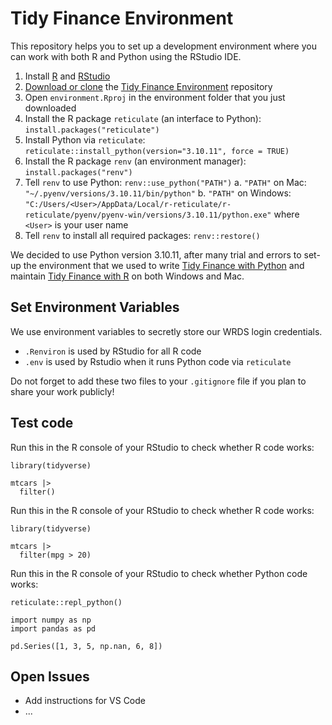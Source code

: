 # Tidy Finance Environment

This repository helps you to set up a development environment where you can work with both R and Python using the RStudio IDE. 

1. Install [R](https://cran.r-project.org/bin/windows/base/) and [RStudio](https://posit.co/download/rstudio-desktop/)
1. [Download or clone](https://docs.github.com/en/repositories/creating-and-managing-repositories/cloning-a-repository) the [Tidy Finance Environment](https://github.com/tidy-finance/environment) repository
1. Open `environment.Rproj` in the environment folder that you just downloaded
1. Install the R package `reticulate` (an interface to Python): `install.packages("reticulate")`
1. Install Python via `reticulate`: `reticulate::install_python(version="3.10.11", force = TRUE)`
1. Install the R package `renv` (an environment manager): `install.packages("renv")`
1. Tell `renv` to use Python: `renv::use_python("PATH")`
  a. `"PATH"` on Mac: `"~/.pyenv/versions/3.10.11/bin/python"`
  b. `"PATH"` on Windows: `"C:/Users/<User>/AppData/Local/r-reticulate/r-reticulate/pyenv/pyenv-win/versions/3.10.11/python.exe"` where `<User>` is your user name
1. Tell `renv` to install all required packages: `renv::restore()`

We decided to use Python version 3.10.11, after many trial and errors to set-up the environment that we used to write [Tidy Finance with Python](https://www.tidy-finance.org/python/) and maintain [Tidy Finance with R](https://www.tidy-finance.org/r/) on both Windows and Mac.

## Set Environment Variables

We use environment variables to secretly store our WRDS login credentials. 

- `.Renviron` is used by RStudio for all R code
- `.env` is used by Rstudio when it runs Python code via `reticulate`

Do not forget to add these two files to your `.gitignore` file if you plan to share your work publicly!

## Test code

Run this in the R console of your RStudio to check whether R code works:

```
library(tidyverse)

mtcars |> 
  filter()

```

Run this in the R console of your RStudio to check whether R code works:

```
library(tidyverse)

mtcars |> 
  filter(mpg > 20)

```

Run this in the R console of your RStudio to check whether Python code works:

```
reticulate::repl_python()

import numpy as np
import pandas as pd

pd.Series([1, 3, 5, np.nan, 6, 8])
```

## Open Issues

- Add instructions for VS Code
- ...
